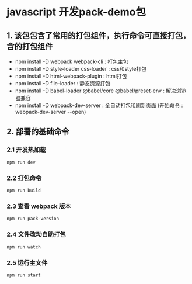 # javascript 开发pack-demo包

## 1. 该包包含了常用的打包组件，执行命令可直接打包，含的打包组件
- npm install -D webpack webpack-cli : 打包主包
- npm install -D style-loader css-loader : css和style打包
- npm install -D html-webpack-plugin : html打包
- npm install -D file-loader : 静态资源打包
- npm install -D babel-loader @babel/core @babel/preset-env : 解决浏览器兼容
- npm install -D webpack-dev-server : 全自动打包和刷新页面 (开始命令 : webpack-dev-server --open)

## 2. 部署的基础命令
### 2.1 开发热加载
```
npm run dev
```

### 2.2 打包命令
```
npm run build
```

### 2.3 查看 webpack 版本
```
npm run pack-version
```

### 2.4 文件改动自助打包
```
npm run watch
```

### 2.5 运行主文件
```
npm run start
```

